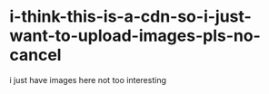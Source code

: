 # i-think-this-is-a-cdn-so-i-just-want-to-upload-images-pls-no-cancel
i just have images here not too interesting

